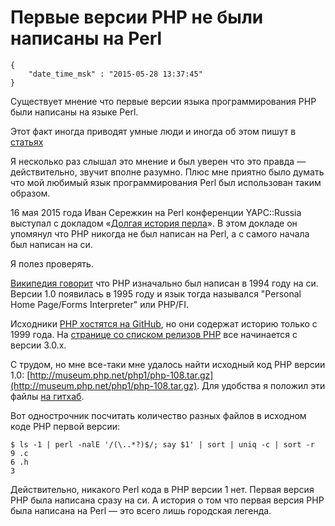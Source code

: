# Первые версии PHP не были написаны на Perl

```
{
    "date_time_msk" : "2015-05-28 13:37:45"
}
```

Существует мнение что первые версии языка программирования PHP были написаны
на языке Perl.

Этот факт иногда приводят умные люди и иногда об этом пишут в [статьях](https://medium.com/@qfox/%D0%BF%D1%80%D0%B0%D0%B2%D0%B8%D0%BB%D1%8C%D0%BD%D0%B0%D1%8F-%D1%88%D0%B0%D0%B1%D0%BB%D0%BE%D0%BD%D0%B8%D0%B7%D0%B0%D1%86%D0%B8%D1%8F-34d55e3b8dfd#0e13)

Я несколько раз слышал это мнение и был уверен что это правда —
действительно, звучит вполне разумно. Плюс мне приятно было думать что
мой любимый язык программирования Perl был использован таким образом.

16 мая 2015 года Иван Сережкин на Perl конференции YAPC::Russia выступал
с докладом «[Долгая история перла](http://event.yapcrussia.org/yr2015/talk/323)».
В этом докладе он упомянул что PHP никогда не был написан на Perl, а с самого
начала был написан на си.

Я полез проверять.

[Википедия говорит](https://en.wikipedia.org/wiki/PHP#History) что PHP
изначально был написан в 1994 году на си. Версии 1.0 появилась в 1995 году и
язык тогда назывался "Personal Home Page/Forms Interpreter" или PHP/FI.

Исходники [PHP хостятся на GitHub](https://github.com/php/php-src), но они содержат
историю только с 1999 года. На [странице со списком релизов PHP](https://php.net/releases/)
все начинается с версии 3.0.x.

С трудом, но мне все-таки мне удалось найти исходный код PHP версии 1.0:
[http://museum.php.net/php1/php-108.tar.gz](http://museum.php.net/php1/php-108.tar.gz).
Для удобства я положил эти файлы [на гитхаб](https://github.com/bessarabov/php1).

Вот однострочник посчитать количество разных файлов в исходном коде PHP
первой версии:

    $ ls -1 | perl -nalE '/(\..*?)$/; say $1' | sort | uniq -c | sort -r
    9 .c
    6 .h
    3

Действительно, никакого Perl кода в PHP версии 1 нет. Первая версия PHP была
написана сразу на си. А история о том что первая версия PHP была написана
на Perl — это всего лишь городская легенда.
